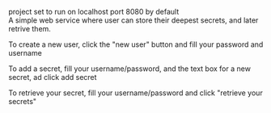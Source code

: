 project set to run on localhost port 8080 by default  
A simple web service where user can store their deepest secrets, and later retrive them.  

To create a new user, click the "new user" button and fill your password and username  

To add a secret, fill your username/password, and the text box for a new secret, ad click add secret  

To retrieve your secret, fill your username/password and click "retrieve your secrets"  
